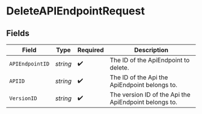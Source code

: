 # DeleteAPIEndpointRequest


## Fields

| Field                                                 | Type                                                  | Required                                              | Description                                           |
| ----------------------------------------------------- | ----------------------------------------------------- | ----------------------------------------------------- | ----------------------------------------------------- |
| `APIEndpointID`                                       | *string*                                              | :heavy_check_mark:                                    | The ID of the ApiEndpoint to delete.                  |
| `APIID`                                               | *string*                                              | :heavy_check_mark:                                    | The ID of the Api the ApiEndpoint belongs to.         |
| `VersionID`                                           | *string*                                              | :heavy_check_mark:                                    | The version ID of the Api the ApiEndpoint belongs to. |